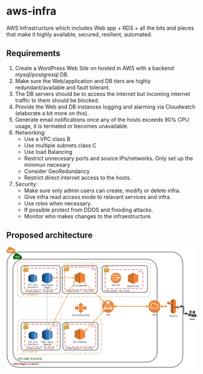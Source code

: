 # aws-infra
AWS Infrastructure which includes Web app + RDS + all the bits and pieces that make it highly available, secured, resilient, automated.

## Requirements

1. Create a WordPress Web Site on hosted in AWS with a backend mysql/postgresql DB.
2. Make sure the Web/application and DB tiers are highly redundant/available and fault tolerant.
3. The DB servers should be to access the internet but incoming internet traffic to them should be blocked.
4. Provide the Web and DB instances logging and alarming via Cloudwatch (elaborate a bit more on this).
5. Generate email notifications once any of the hosts exceeds 90% CPU usage, it is termated or becomes unavailable.
6. Networking:
	- Use a VPC class B
	- Use multiple subnets class C
	- Use load Balancing
	- Restrict unnecesary ports and source IPs/networks. Only set up the minimun necesary
	- Consider GeoRedundancy
	- Restrict direct internet access to the hosts. 
7. Security:
	- Make sure only admin users can create, modify or delete infra.
	- Give infra read access mode to relavant services and infra.
	- Use roles when necessary.
	- If possible protect from DDOS and flooding attacks.
	- Monitor who makes changes to the infraestructure.


## Proposed architecture

![Diagram](https://github.com/carloshz4/aws-infra/blob/master/AWS-Infra.jpg)

